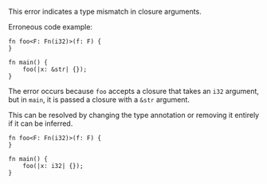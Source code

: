This error indicates a type mismatch in closure arguments.

Erroneous code example:

```compile_fail,E0631
fn foo<F: Fn(i32)>(f: F) {
}

fn main() {
    foo(|x: &str| {});
}
```

The error occurs because `foo` accepts a closure that takes an `i32` argument,
but in `main`, it is passed a closure with a `&str` argument.

This can be resolved by changing the type annotation or removing it entirely
if it can be inferred.

```
fn foo<F: Fn(i32)>(f: F) {
}

fn main() {
    foo(|x: i32| {});
}
```
